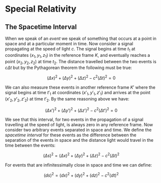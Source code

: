 # Special Relativity

## The Spacetime Interval
When we speak of an _event_ we speak of something that occurs at a point in space and at a particular moment in time. Now consider a signal propagating at the speed of light $c$. The signal begins at time $t_1$ at coordinates $(x_1,y_1,z_1)$ in the reference frame $K$, and eventually reaches a point $(x_2,y_2,z_2)$ at time $t_2$. The distance travelled between the two events is $c \Delta t$ but by the Pythagorean theorem the following must be true:

$$
    (\Delta x)^2 + (\Delta y)^2 + (\Delta z)^2 - c^2(\Delta t)^2 = 0
$$

We can also measure these events in another reference frame $K'$ where the signal begins at time $t'_1$ at coordinates $(x'_1,y'_1,z'_1)$ and arrives at the point $(x'_2,y'_2,z'_2)$ at time $t'_2$. By the same reasoning above we have:

$$
    (\Delta x')^2 + (\Delta y')^2 + (\Delta z')^2 - c^2(\Delta t')^2 = 0
$$

We see that this interval, for two events in the propagation of a signal travelling at the speed of light, is always zero in any reference frame. Now consider two arbitrary events separated in space and time. We define the _spacetime interval_ for these events as the difference between the separation of the events in space and the distance light would travel in the time between the events:

$$
    (\Delta s)^2 = (\Delta x)^2 + (\Delta y)^2 + (\Delta z)^2 - c^2(\Delta t)^2 
$$

For events that are infinitessimally close in space and time we can define:

$$
    (ds)^2 = (dx)^2 + (dy)^2 + (dz)^2 - c^2(dt)^2 
$$